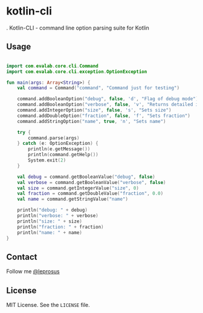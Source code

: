 # kotlin-cli
.
Kotlin-CLI - command line option parsing suite for Kotlin

## Usage

```kotlin

import com.evalab.core.cli.Command
import com.evalab.core.cli.exception.OptionException

fun main(args: Array<String>) {
    val command = Command("command", "Command just for testing")

    command.addBooleanOption("debug", false, 'd', "Flag of debug mode")
    command.addBooleanOption("verbose", false, 'v', "Returns detailed information")
    command.addIntegerOption("size", false, 's', "Sets size")
    command.addDoubleOption("fraction", false, 'f', "Sets fraction")
    command.addStringOption("name", true, 'n', "Sets name")

    try {
        command.parse(args)
    } catch (e: OptionException) {
        println(e.getMessage())
        println(command.getHelp())
        System.exit(2)
    }

    val debug = command.getBooleanValue("debug", false)
    val verbose = command.getBooleanValue("verbose", false)
    val size = command.getIntegerValue("size", 0)
    val fraction = command.getDoubleValue("fraction", 0.0)
    val name = command.getStringValue("name")

    println("debug: " + debug)
    println("verbose: " + verbose)
    println("size: " + size)
    println("fraction: " + fraction)
    println("name: " + name)
}
```

## Contact

Follow me [@leprosus](https://twitter.com/leprosus_ru)

## License

MIT License. See the `LICENSE` file.
